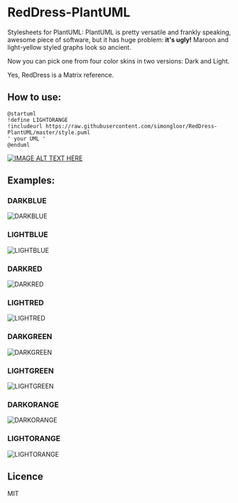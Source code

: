 # RedDress-PlantUML
Stylesheets for PlantUML: PlantUML is pretty versatile and frankly speaking, awesome piece of software, but it has huge problem: **it's ugly!**
Maroon and light-yellow styled graphs look so ancient.

Now you can pick one from four color skins in two versions: Dark and Light.

Yes, RedDress is a Matrix reference.

## How to use:
```
@startuml
!define LIGHTORANGE
!includeurl https://raw.githubusercontent.com/simongloor/RedDress-PlantUML/master/style.puml
' your UML '
@enduml
```

[![IMAGE ALT TEXT HERE](http://img.youtube.com/vi/EM-cvRubP4g/0.jpg)](https://youtu.be/EM-cvRubP4g)

## Examples:
### DARKBLUE
![DARKBLUE](http://www.plantuml.com/plantuml/png/hSqn3e9044RXdbF00MHwApHOYOaXuG0Z-ol4tO7Cp4QzlJJUmEfrtslCMJsdM5G1zrbGjeV-VEo6Kr7DCiOSK4xkg-s9b5_rO_Oftx91nqKSulMu96gLdqYBKe_GAinsryZYmwMZnEPGClz4rEis-g-BDwVr9pUGiFKB)
### LIGHTBLUE
![LIGHTBLUE](http://www.plantuml.com/plantuml/png/hSmn3e9040NGdbF00MHxAs8mQeA9CNA0aVqASMSWCxDHRw-DDx1wtMlCIJrpAgg8soGekyDkVzbq_RQe9XbIZYX7zyNM8IWzw_laOxvcWmwpECJhOURGAZt0iuOpOgimMvqIYVV7BZ2PGuFvEw5UCgV_ldWHBx-vWSIl7m00)

### DARKRED
![DARKRED](http://www.plantuml.com/plantuml/png/hSmn3i8m30NGlQTe3q2pCnKfJ824Ad40qtneHUn6jYFWzh1m0wQtlS6Sr2ldfakuBO8sxiR3k8zDjyYKQq8xknVRXg3qxE-Bp_LQ3JgjuX3lfvL3L7g0LmqZKbIORSwPn2-dOs0oXmRpTqPVAkV_ldWHbzyyGDBN3m00)
### LIGHTRED
![LIGHTRED](http://www.plantuml.com/plantuml/png/hSqn3e9044RXdbF00MHwAmgCcc1YY1vWP7-5k3kGcTcejvV66rYzxdkDEQld58igu3u9okwuFrpwNLjKammn1vIZ-s9R8kLN_PXypBTiq64MXtWzp8bQvIVIhDGZj0gppJco-FNKKM9pA9b_8kfb7VtNnPlJyfCRI5Zx1G00)

### DARKGREEN
![DARKGREEN](http://www.plantuml.com/plantuml/png/hSqz3e9044VndbF00MHwAqmW5dx4a7Y0aVqhnDs1pCn6lRqqti3gTR_NcBDwJh6e0kwJe6nt_M7VTzsvg2OPOWueH_V5jaJAh_en-PXlsQ33B0xnUfWJjSfFf5cfHsWLPfjBPF7hwKY9pQ5a_eceb_NqNnTlJijFRY1XxHS0)
### LIGHTGREEN
![LIGHTGREEN](http://www.plantuml.com/plantuml/png/hSqnhe9048VndbF00HxRlue2WYPe3D43ZEnV8UuEcvdPgBUNnXjOVTtlQzH8BCTGL1wtXL4E-tvtxiUkEnRLmbF87kLiblJVEQ5dVLzipjUia6bb0rizhT6rGW_4LTm8tmfK_qw1s2w7mKLIWpYrTq2TjjLlNRmefg_SWFtM3m00)

### DARKORANGE
![DARKORANGE](http://www.plantuml.com/plantuml/png/hSqzpe9048VndbF00LwcVoj8C1P-Q4WymCZ-5UBkG6PcezvU6czWzNI_fp5dzPnYKGNS9a7PjVtkrBV7xQQe9XbY3YX7zyN-YPIVzNtoCL-pGOTP7EBrC2Vgb1z8irAFq2dC_iwHnI-7FIKsXvBvEw9UrjLlNRmuBL-vWOIr7m00)
### LIGHTORANGE
![LIGHTORANGE](http://www.plantuml.com/plantuml/png/hSqz3e9044VndbF00MHxAqmmQ88V8Ng0aVqhnDs1pCn6lRqqti3gTRzNgP5OYY4hFEuZ8s_tpUvowZR7PfiL8_SXUUI3sQnhvuHUvMEq8TsIGlg93MnbFqLN2pqH9t4TV2rGNPq3iLqFhOka1d5gdu1oNbx_TV6cEF_a2koNVW40)

## Licence
MIT
